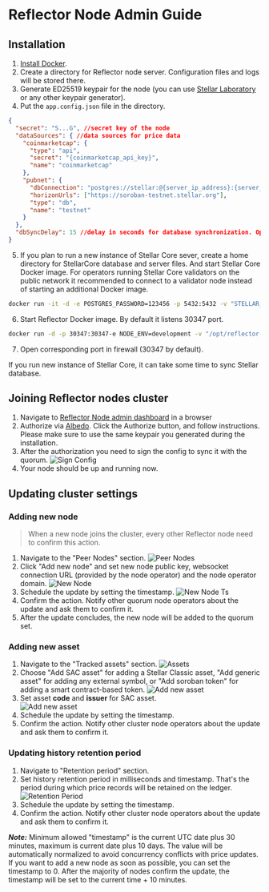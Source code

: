 # Reflector Node Admin Guide

## Installation

1. [Install Docker](https://docs.docker.com/engine/install/).
2. Create a directory for Reflector node server. Configuration files and logs will be stored there.
3. Generate ED25519 keypair for the node (you can use [Stellar Laboratory](https://laboratory.stellar.org/#account-creator?network=public) or any other keypair generator).
4. Put the `app.config.json` file in the directory. 
```json
{
  "secret": "S...G", //secret key of the node
  "dataSources": { //data sources for price data
    "coinmarketcap": {
      "type": "api",
      "secret": "{coinmarketcap_api_key}",
      "name": "coinmarketcap"
    },
    "pubnet": {
      "dbConnection": "postgres://stellar:@{server_ip_address}:{server_port}/stellar-core",
      "horizonUrls": ["https://soroban-testnet.stellar.org"],
      "type": "db",
      "name": "testnet"
    }
  },
  "dbSyncDelay": 15 //delay in seconds for database synchronization. Optional, default is 15
}
```
5. If you plan to run a new instance of Stellar Core sever, create a home directory for StellarCore database and server files. And start Stellar Core Docker image. 
  For operators running Stellar Core validators on the public network it recommended to connect to a validator node instead of starting an additional Docker image.
```bash
docker run -it -d -e POSTGRES_PASSWORD=123456 -p 5432:5432 -v "STELLAR_WORKDIR:/opt/stellar" --name stellar stellar/quickstart:soroban-dev --testnet
```
6. Start Reflector Docker image. By default it listens 30347 port.
```bash
docker run -d -p 30347:30347-e NODE_ENV=development -v "/opt/reflector-node-home:/reflector-node/app/home" --name=reflector reflectornet/reflector-node:latest
```
7. Open corresponding port in firewall (30347 by default).

If you run new instance of Stellar Core, it can take some time to sync Stellar database.

## Joining Reflector nodes cluster

1. Navigate to [Reflector Node admin dashboard](https://node-admin.reflector.network) in a browser 
2. Authorize via [Albedo](https://albedo.link). Click the Authorize button, and follow instructions. 
   Please make sure to use the same keypair you generated during the installation. 
3. After the authorization you need to sign the config to sync it with the quorum. 
   ![Sign Config](new-node-sign-config.jpg)  
4. Your node should be up and running now.

## Updating cluster settings

### Adding new node

> When a new node joins the cluster, every other Reflector node need to confirm this action.

1. Navigate to the "Peer Nodes" section.
   ![Peer Nodes](peer-nodes-screen.jpg)  
2. Click "Add new node" and set new node public key, websocket connection URL (provided by the node operator) and the node operator domain.
   ![New Node](peer-nodes-new-screen.jpg)  
3. Schedule the update by setting the timestamp.
   ![New Node Ts](peer-nodes-ts-screen.jpg)
4. Confirm the action. Notify other quorum node operators about the update and ask them to confirm it.
5. After the update concludes, the new node will be added to the quorum set.

### Adding new asset

1. Navigate to the "Tracked assets" section.
   ![Assets](assets-screen.jpg)  
2. Choose "Add SAC asset" for adding a Stellar Classic asset, "Add generic asset" for adding any external symbol, or "Add soroban token" for adding a smart contract-based token.
   ![Add new asset](assets-new-screen.jpg)
3. Set asset **code** and **issuer** for SAC asset.  
   ![Add new asset](assets-new-screen.jpg)  
4. Schedule the update by setting the timestamp.
5. Confirm the action. Notify other cluster node operators about the update and ask them to confirm it.

### Updating history retention period

1. Navigate to "Retention period" section.
2. Set history retention period in milliseconds and timestamp. That's the period during which price records will be retained on the ledger.
   ![Retention Period](retention-screen.jpg)  
3. Schedule the update by setting the timestamp.
4. Confirm the action. Notify other cluster node operators about the update and ask them to confirm it.

**_Note:_** Minimum allowed "timestamp" is the current UTC date plus 30 minutes, maximum is current date plus 10 days.
The value will be automatically normalized to avoid concurrency conflicts with price updates.
If you want to add a new node as soon as possible, you can set the timestamp to 0. 
After the majority of nodes confirm the update, the timestamp will be set to the current time + 10 minutes.